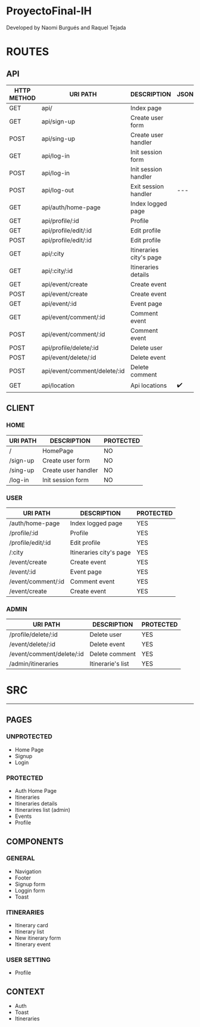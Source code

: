 # ProyectoFinal-IH

Developed by Naomi Burgués and  Raquel Tejada

# ROUTES

## API

| HTTP METHOD | URI PATH | DESCRIPTION | JSON |
| --- | --- | --- | --- |
| GET |api/ | Index page |  |
| GET |api/sign-up | Create user form | |
| POST |api/sing-up | Create user handler | |
| GET |api/log-in | Init session form | |
| POST |api/log-in | Init session handler | |
| POST |api/log-out | Exit session handler | --- |
| GET |api/auth/home-page | Index logged page | |
| GET |api/profile/:id | Profile | |
| GET |api/profile/edit/:id | Edit profile | |
| POST |api/profile/edit/:id | Edit profile | |
| GET |api/:city | Itineraries city's page | |
| GET |api/:city/:id | Itineraries details | |
| GET |api/event/create | Create event | |
| POST |api/event/create | Create event | |
| GET |api/event/:id | Event page | |
| GET |api/event/comment/:id | Comment event | |
| POST |api/event/comment/:id | Comment event | |
| POST |api/profile/delete/:id | Delete user | |
| POST |api/event/delete/:id | Delete event | |
| POST |api/event/comment/delete/:id | Delete comment | |
| GET |api/location | Api locations | ✔️|

## CLIENT

### HOME

| URI PATH | DESCRIPTION | PROTECTED |
| --- | --- | --- |
| / | HomePage | NO |
| /sign-up | Create user form | NO |
| /sing-up | Create user handler | NO |
| /log-in | Init session form | NO |

### USER

| URI PATH | DESCRIPTION | PROTECTED |
| --- | --- | --- |
| /auth/home-page | Index logged page | YES |
| /profile/:id | Profile | YES |
| /profile/edit/:id | Edit profile | YES |
| /:city | Itineraries city's page | YES |
| /event/create | Create event | YES |
| /event/:id | Event page | YES |
| /event/comment/:id | Comment event | YES |
| /event/create | Create event | YES |

### ADMIN

| URI PATH | DESCRIPTION | PROTECTED |
| --- | --- | --- |
| /profile/delete/:id | Delete user | YES |
| /event/delete/:id | Delete event | YES |
| /event/comment/delete/:id | Delete comment | YES |
| /admin/itineraries | Itinerarie's list | YES |


# SRC
<hr>

## PAGES

### UNPROTECTED

- Home Page
- Signup
- Login

### PROTECTED

- Auth Home Page
- Itineraries
- Itineraries details
- Itinerarires list (admin)
- Events
- Profile

## COMPONENTS

### GENERAL

- Navigation
- Footer
- Signup form
- Loggin form
- Toast

### ITINERARIES

- Itinerary card
- Itinerary list
- New itinerary form
- Itinerary event

### USER SETTING

- Profile

## CONTEXT
- Auth
- Toast
- Itineraries